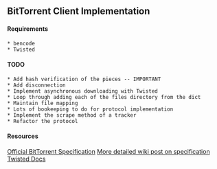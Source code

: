 ## BitTorrent Client Implementation

#### Requirements
    * bencode
    * Twisted

#### TODO
    * Add hash verification of the pieces -- IMPORTANT
    * Add disconnection
    * Implement asynchronous downloading with Twisted
    * Loop through adding each of the files directory from the dict
    * Maintain file mapping
    * Lots of bookeeping to do for protocol implementation
    * Implement the scrape method of a tracker
    * Refactor the protocol

#### Resources

[Official BitTorrent Specification](http://wwww.bittorrent.org/beps/bep_0003.html')
[More detailed wiki post on specification](http://wiki.theory.org/BitTorrentSpecification)
[Twisted Docs](http://twistedmatrix.com/documents/current/)
